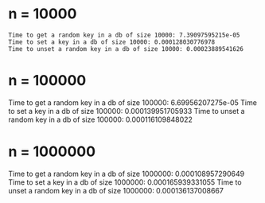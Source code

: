 # n = 10000

    Time to get a random key in a db of size 10000: 7.39097595215e-05
    Time to set a key in a db of size 10000: 0.000128030776978
    Time to unset a random key in a db of size 10000: 0.00023889541626

# n = 100000

  Time to get a random key in a db of size 100000: 6.69956207275e-05
  Time to set a key in a db of size 100000: 0.000139951705933
  Time to unset a random key in a db of size 100000: 0.000116109848022

# n = 1000000

  Time to get a random key in a db of size 1000000: 0.000108957290649
  Time to set a key in a db of size 1000000: 0.000165939331055
  Time to unset a random key in a db of size 1000000: 0.000136137008667